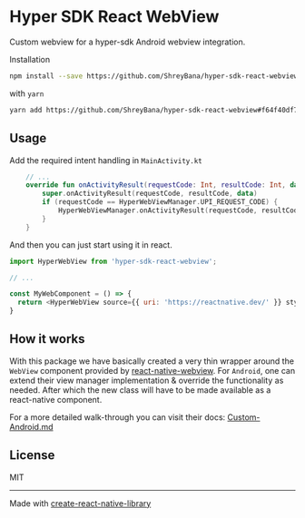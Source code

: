 # Hyper SDK React WebView

Custom webview for a hyper-sdk Android webview integration.

 Installation

```sh
npm install --save https://github.com/ShreyBana/hyper-sdk-react-webview#f64f40df7dc4d6873fcf89a5ef1d8396821ef29f

```

 with `yarn`

```sh
yarn add https://github.com/ShreyBana/hyper-sdk-react-webview#f64f40df7dc4d6873fcf89a5ef1d8396821ef29f
```

## Usage
 Add the required intent handling in `MainActivity.kt`
```kotlin
    // ...
    override fun onActivityResult(requestCode: Int, resultCode: Int, data: Intent?) {
        super.onActivityResult(requestCode, resultCode, data)
        if (requestCode == HyperWebViewManager.UPI_REQUEST_CODE) {
            HyperWebViewManager.onActivityResult(requestCode, resultCode, data)
        }
    }
```

 And then you can just start using it in react.
```js
import HyperWebView from 'hyper-sdk-react-webview';

// ...

const MyWebComponent = () => {
  return <HyperWebView source={{ uri: 'https://reactnative.dev/' }} style={{ flex: 1 }} />;
}
```
## How it works
With this package we have basically created a very thin wrapper around the `WebView` component provided by [react-native-webview](https://www.npmjs.com/package/react-native-webview). For `Android`, one can extend their view manager implementation & override the functionality as needed. After which the new class will have to be made available as a react-native component.

For a more detailed walk-through you can visit their docs: [Custom-Android.md](https://github.com/react-native-webview/react-native-webview/blob/v13.10.2/docs/Custom-Android.md)

## License

MIT

---

Made with [create-react-native-library](https://github.com/callstack/react-native-builder-bob)
